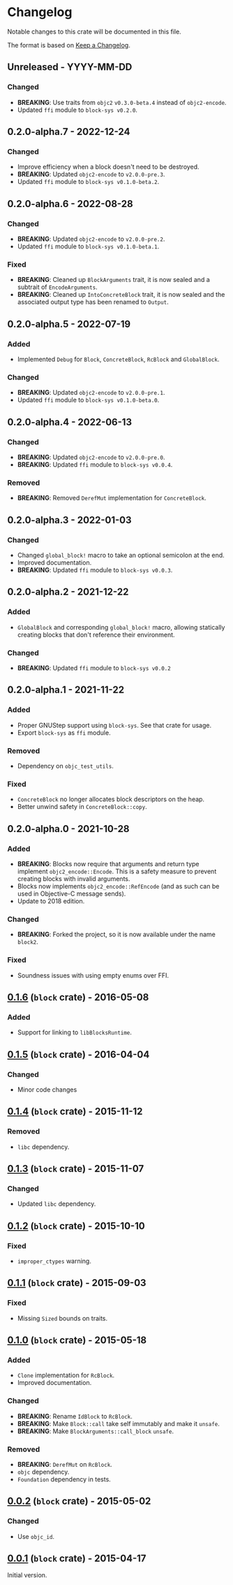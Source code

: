 # Changelog

Notable changes to this crate will be documented in this file.

The format is based on [Keep a Changelog](https://keepachangelog.com/en/1.0.0/).

## Unreleased - YYYY-MM-DD

### Changed
* **BREAKING**: Use traits from `objc2` `v0.3.0-beta.4` instead of
  `objc2-encode`.
* Updated `ffi` module to `block-sys v0.2.0`.


## 0.2.0-alpha.7 - 2022-12-24

### Changed
* Improve efficiency when a block doesn't need to be destroyed.
* **BREAKING**: Updated `objc2-encode` to `v2.0.0-pre.3`.
* Updated `ffi` module to `block-sys v0.1.0-beta.2`.


## 0.2.0-alpha.6 - 2022-08-28

### Changed
* **BREAKING**: Updated `objc2-encode` to `v2.0.0-pre.2`.
* Updated `ffi` module to `block-sys v0.1.0-beta.1`.

### Fixed
* **BREAKING**: Cleaned up `BlockArguments` trait, it is now sealed and a
  subtrait of `EncodeArguments`.
* **BREAKING**: Cleaned up `IntoConcreteBlock` trait, it is now sealed and the
  associated output type has been renamed to `Output`.


## 0.2.0-alpha.5 - 2022-07-19

### Added
* Implemented `Debug` for `Block`, `ConcreteBlock`, `RcBlock` and
  `GlobalBlock`.

### Changed
* **BREAKING**: Updated `objc2-encode` to `v2.0.0-pre.1`.
* Updated `ffi` module to `block-sys v0.1.0-beta.0`.


## 0.2.0-alpha.4 - 2022-06-13

### Changed
* **BREAKING**: Updated `objc2-encode` to `v2.0.0-pre.0`.
* **BREAKING**: Updated `ffi` module to `block-sys v0.0.4`.

### Removed
* **BREAKING**: Removed `DerefMut` implementation for `ConcreteBlock`.


## 0.2.0-alpha.3 - 2022-01-03

### Changed
* Changed `global_block!` macro to take an optional semicolon at the end.
* Improved documentation.
* **BREAKING**: Updated `ffi` module to `block-sys v0.0.3`.


## 0.2.0-alpha.2 - 2021-12-22

### Added
* `GlobalBlock` and corresponding `global_block!` macro, allowing statically
  creating blocks that don't reference their environment.

### Changed
* **BREAKING**: Updated `ffi` module to `block-sys v0.0.2`


## 0.2.0-alpha.1 - 2021-11-22

### Added
* Proper GNUStep support using `block-sys`. See that crate for usage.
* Export `block-sys` as `ffi` module.

### Removed
* Dependency on `objc_test_utils`.

### Fixed
* `ConcreteBlock` no longer allocates block descriptors on the heap.
* Better unwind safety in `ConcreteBlock::copy`.


## 0.2.0-alpha.0 - 2021-10-28

### Added
* **BREAKING**: Blocks now require that arguments and return type implement
  `objc2_encode::Encode`. This is a safety measure to prevent creating blocks
  with invalid arguments.
* Blocks now implements `objc2_encode::RefEncode` (and as such can be used in
  Objective-C message sends).
* Update to 2018 edition.

### Changed
* **BREAKING**: Forked the project, so it is now available under the name
  `block2`.

### Fixed
* Soundness issues with using empty enums over FFI.


## [0.1.6] (`block` crate) - 2016-05-08

### Added
* Support for linking to `libBlocksRuntime`.


## [0.1.5] (`block` crate) - 2016-04-04

### Changed
* Minor code changes


## [0.1.4] (`block` crate) - 2015-11-12

### Removed
* `libc` dependency.


## [0.1.3] (`block` crate) - 2015-11-07

### Changed
* Updated `libc` dependency.


## [0.1.2] (`block` crate) - 2015-10-10

### Fixed
* `improper_ctypes` warning.


## [0.1.1] (`block` crate) - 2015-09-03

### Fixed
* Missing `Sized` bounds on traits.


## [0.1.0] (`block` crate) - 2015-05-18

### Added
* `Clone` implementation for `RcBlock`.
* Improved documentation.

### Changed
* **BREAKING**: Rename `IdBlock` to `RcBlock`.
* **BREAKING**: Make `Block::call` take self immutably and make it `unsafe`.
* **BREAKING**: Make `BlockArguments::call_block` `unsafe`.

### Removed
* **BREAKING**: `DerefMut` on `RcBlock`.
* `objc` dependency.
* `Foundation` dependency in tests.


## [0.0.2] (`block` crate) - 2015-05-02

### Changed
* Use `objc_id`.


## [0.0.1] (`block` crate) - 2015-04-17

Initial version.


[0.1.6]: https://github.com/madsmtm/objc2/compare/block-0.1.5...block-0.1.6
[0.1.5]: https://github.com/madsmtm/objc2/compare/block-0.1.4...block-0.1.5
[0.1.4]: https://github.com/madsmtm/objc2/compare/block-0.1.3...block-0.1.4
[0.1.3]: https://github.com/madsmtm/objc2/compare/block-0.1.2...block-0.1.3
[0.1.2]: https://github.com/madsmtm/objc2/compare/block-0.1.1...block-0.1.2
[0.1.1]: https://github.com/madsmtm/objc2/compare/block-0.1.0...block-0.1.1
[0.1.0]: https://github.com/madsmtm/objc2/compare/block-0.0.2...block-0.1.0
[0.0.2]: https://github.com/madsmtm/objc2/compare/block-0.0.1...block-0.0.2
[0.0.1]: https://github.com/madsmtm/objc2/releases/tag/block-0.0.1
